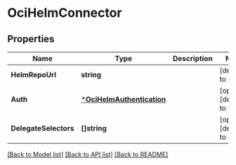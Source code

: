 # OciHelmConnector

## Properties
Name | Type | Description | Notes
------------ | ------------- | ------------- | -------------
**HelmRepoUrl** | **string** |  | [default to null]
**Auth** | [***OciHelmAuthentication**](OciHelmAuthentication.md) |  | [optional] [default to null]
**DelegateSelectors** | **[]string** |  | [optional] [default to null]

[[Back to Model list]](../README.md#documentation-for-models) [[Back to API list]](../README.md#documentation-for-api-endpoints) [[Back to README]](../README.md)

